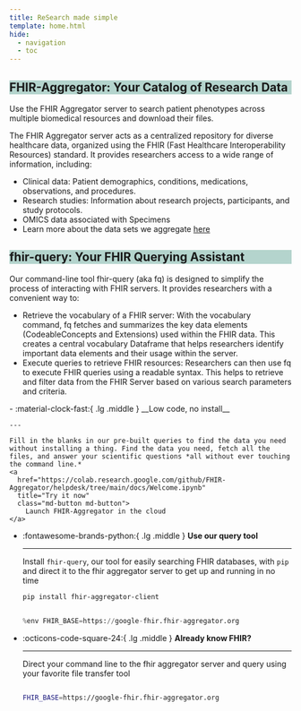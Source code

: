 ```yaml
---
title: ReSearch made simple
template: home.html
hide:
  - navigation
  - toc
---
```



<div class="grid" markdown>

<div>
<h2 style="background-color:rgb(109, 172, 157, .5)"> FHIR-Aggregator: Your Catalog of Research Data</h2>
Use the FHIR Aggregator server to search patient phenotypes across multiple biomedical resources and download their files.  

The FHIR Aggregator server acts as a centralized repository for diverse healthcare data, organized using the FHIR (Fast Healthcare Interoperability Resources) standard. It provides researchers access to a wide range of information, including:

<ul>
  <li>Clinical data: Patient demographics, conditions, medications, observations, and procedures.</li>
  <li>Research studies: Information about research projects, participants, and study protocols.</li>
  <li>OMICS data associated with Specimens</li>
  <li>Learn more about the data sets we aggregate <a href="/en/latest/about_us/ourdata/">
     here</a> </li>
</ul>
</div>


<div>
<div>

<h2 style="background-color:rgb(109, 172, 157, .5)">fhir-query: Your FHIR Querying Assistant</h2>

Our command-line tool fhir-query (aka fq) is designed to simplify the process of interacting with FHIR servers. It provides researchers with a convenient way to:

<ul>
  <li> Retrieve the vocabulary of a FHIR server: With the vocabulary command, fq fetches and summarizes the key data elements (CodeableConcepts and Extensions) used within the FHIR data. This creates a central vocabulary Dataframe that helps researchers identify important data elements and their usage within the server.</li>
  <li>Execute queries to retrieve FHIR resources: Researchers can then use fq to execute FHIR queries using a readable syntax. This helps to retrieve and filter data from the FHIR Server based on various search parameters and criteria.</li>
</ul>
</div>



</div>


<div class="grid cards" markdown>
-   :material-clock-fast:{ .lg .middle } __Low code, no install__

    ---

    Fill in the blanks in our pre-built queries to find the data you need without installing a thing. Find the data you need, fetch all the files, and answer your scientific questions *all without ever touching the command line.*
    <a
      href="https://colab.research.google.com/github/FHIR-Aggregator/helpdesk/tree/main/docs/Welcome.ipynb"
      title="Try it now"
      class="md-button md-button">
        Launch FHIR-Aggregator in the cloud
    </a>

-   :fontawesome-brands-python:{ .lg .middle } __Use our query tool__

    ---

    Install `fhir-query`, our tool for easily searching FHIR databases,
    with `pip` and direct it to the fhir aggregator server to get up and running in no time

    ```bash
    pip install fhir-aggregator-client
    ```

    ```python

    %env FHIR_BASE=https://google-fhir.fhir-aggregator.org

    ```

-   :octicons-code-square-24:{ .lg .middle } __Already know FHIR?__

    ---

    Direct your command line to the 
    fhir aggregator server and query using your favorite file transfer tool
    
    ```bash

    FHIR_BASE=https://google-fhir.fhir-aggregator.org

    ```
</div>
